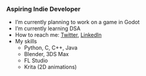 ### Aspiring Indie Developer

- I’m currently planning to work on a game in Godot
- I’m currently learning DSA
- How to reach me: [Twitter](https://twitter.com/tejasnair9977), [LinkedIn](https://www.linkedin.com/in/tejas-nair-582449205/)
- My skills 
  - Python, C, C++, Java
  - Blender, 3DS Max
  - FL Studio
  - Krita (2D animations)
